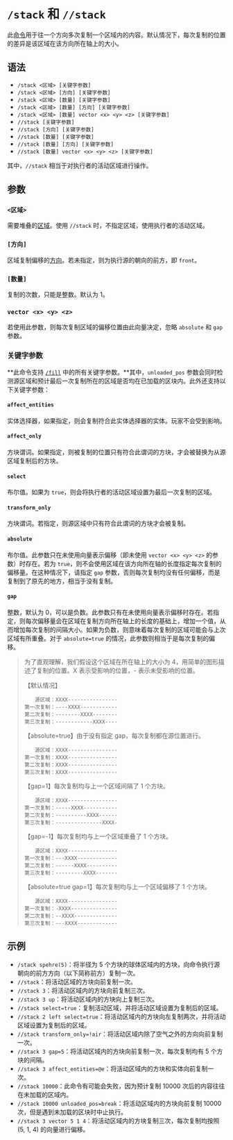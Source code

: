 # `/stack` 和 `//stack`

此[命令](../zh.md)用于往一个方向多次复制一个区域内的内容。默认情况下，每次复制的位置的差异是该区域在该方向所在轴上的大小。

## 语法

- `/stack <区域> [关键字参数]`
- `/stack <区域> [方向] [关键字参数]`
- `/stack <区域> [数量] [关键字参数]`
- `/stack <区域> [数量] [方向] [关键字参数]`
- `/stack <区域> [数量] vector <x> <y> <z> [关键字参数]`
- `//stack [关键字参数]`
- `//stack [方向] [关键字参数]`
- `//stack [数量] [关键字参数]`
- `//stack [数量] [方向] [关键字参数]`
- `//stack [数量] vector <x> <y> <z> [关键字参数]`

其中，`//stack` 相当于对执行者的活动区域进行操作。

## 参数

### `<区域>`

需要堆叠的[区域](../../arguments/region/zh.md)。使用 `//stack` 时，不指定区域，使用执行者的活动区域。

### `[方向]`

区域复制偏移的[方向](../../arguments/direction/zh.md)。若未指定，则为执行源的朝向的前方，即 `front`。

### `[数量]`

复制的次数，只能是整数。默认为 1。

### `vector <x> <y> <z>`

若使用此参数，则每次复制区域的偏移位置由此向量决定，忽略 `absolute` 和 `gap` 参数。

### 关键字参数

**此命令支持 [`/fill`](../fill/zh.md) 中的所有关键字参数。**其中，`unloaded_pos` 参数会同时检测源区域和预计最后一次复制所在的区域是否均在已加载的区块内。此外还支持以下关键字参数：

#### `affect_entities`

实体选择器，如果指定，则会复制符合此实体选择器的实体。玩家不会受到影响。

#### `affect_only`

方块谓词。如果指定，则被复制的位置只有符合此谓词的方块，才会被替换为从源区域复制后的方块。

#### `select`

布尔值。如果为 `true`，则会将执行者的活动区域设置为最后一次复制的区域。

#### `transform_only`

方块谓词。若指定，则源区域中只有符合此谓词的方块才会被复制。

#### `absolute`

布尔值。此参数只在未使用向量表示偏移（即未使用 `vector <x> <y> <z>` 的参数）时存在。若为 `true`，则不会使用区域在该方向所在轴的长度指定每次复制的偏移量。在这种情况下，请指定 `gap` 参数，否则每次复制均没有任何偏移，而是复制到了原先的地方，相当于没有复制。

#### `gap`

整数，默认为 0，可以是负数。此参数只有在未使用向量表示偏移时存在。若指定，则每次偏移量会在区域在复制方向所在轴上的长度的基础上，增加一个值，从而增加每次复制的间隔大小。如果为负数，则意味着每次复制的区域可能会与上次区域有所重叠。对于 `absolute=true` 的情况，此参数则相当于是每次复制的偏移。

> 为了直观理解，我们假设这个区域在所在轴上的大小为 4，用简单的图形描述了复制的位置。X 表示受影响的位置，- 表示未受影响的位置。
>
> 【默认情况】
> ```
> 　　源区域：XXXX----------------
> 第一次复制：----XXXX------------
> 第二次复制：--------XXXX--------
> 第三次复制：------------XXXX----
> ```
>
> 【absolute=true】由于没有指定 gap，每次复制都在源位置进行。
> ```
> 　　源区域：XXXX----------------
> 第一次复制：XXXX----------------
> 第二次复制：XXXX----------------
> 第三次复制：XXXX----------------
> ```
>
> 【gap=1】每次复制均与上一个区域间隔了 1 个方块。
> ```
> 　　源区域：XXXX----------------
> 第一次复制：-----XXXX-----------
> 第二次复制：----------XXXX------
> 第三次复制：---------------XXXX-
> ```
>
> 【gap=-1】每次复制均与上一个区域重叠了 1 个方块。
> ```
> 　　源区域：XXXX----------------
> 第一次复制：---XXXX-------------
> 第二次复制：------XXXX----------
> 第三次复制：---------XXXX-------
> ```
>
> 【absolute=true gap=1】每次复制均与上一个区域偏移了 1 个方块。
> ```
> 　　源区域：XXXX----------------
> 第一次复制：-XXXX---------------
> 第二次复制：--XXXX--------------
> 第三次复制：---XXXX-------------
> ```

## 示例

- `/stack spehre(5)`：将半径为 5 个方块的球体区域内的方块，向命令执行源朝向的前方方向（以下简称前方）复制一次。
- `//stack`：将活动区域的方块向前复制一次。
- `//stack 3`：将活动区域内的方块向前复制三次。
- `//stack 3 up`：将活动区域内的方块向上复制三次。
- `//stack select=true`：复制活动区域，并将活动区域设置为复制后的区域。
- `//stack 2 left select=true`：将活动区域内的方块向左复制两次，并将活动区域设置为复制后的区域。
- `//stack transform_only=!air`：将活动区域内除了空气之外的方向向前复制一次。
- `//stack 3 gap=5`：将活动区域内的方块向前复制一次，每次复制均有 5 个方块的间隔。
- `//stack 3 affect_entities=@e`：将活动区域内的方块和实体向前复制一次。
- `//stack 10000`：此命令有可能会失败，因为预计复制 10000 次后的内容往往在未加载的区域内。
- `//stack 10000 unloaded_pos=break`：将活动区域内的方块向前复制 10000 次，但是遇到未加载的区块时中止执行。
- `//stack 3 vector 5 1 4`：将活动区域内的方块复制三次，每次复制均按照 (5, 1, 4) 的向量进行偏移。